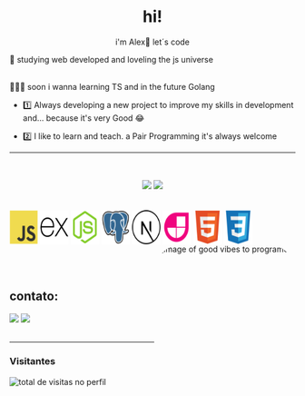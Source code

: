 <h1 align="center"> hi! </h1><p align="center"> i'm Alex🙌 let´s code </p>
<div>  
🤍 studying web developed and loveling the js universe<br><br>

👨🏾‍💻  soon i wanna learning TS and in the future Golang

- 1️⃣ Always developing a new project to improve my skills in development and... because it's very Good 😂
  
- 2️⃣ I like to learn and teach. a Pair Programming it's always welcome 
<hr><br><br>
</div>

<div align="center">
  <img height="180em" src="https://github-readme-stats.vercel.app/api?username=devAlexSilva&show_icons=true&include_all_commits=true&count_private=true&theme=github_dark"/>
  
  <img height="180em" src="https://github-readme-stats.vercel.app/api/top-langs/?username=devAlexSilva&layout=compact&langs_count=7&theme=github_dark"/>
</div><br><br>

<div style="display: inline_block">
  <img align="center" alt="icon of Js" height="60" width="50" src="https://raw.githubusercontent.com/devicons/devicon/master/icons/javascript/javascript-original.svg" />
  <img align="center" alt="icon of Express" height="60" width="50" src="https://raw.githubusercontent.com/devicons/devicon/master/icons/express/express-original.svg" />
  <img align="center" alt="icon of NodeJs" height="60" width="50" src="https://raw.githubusercontent.com/devicons/devicon/master/icons/nodejs/nodejs-original.svg" />
  <img align="center" alt="icon of postgresql" height="60" width="50" src="https://raw.githubusercontent.com/devicons/devicon/master/icons/postgresql/postgresql-original.svg" />
  <img align="center" alt="icon of Nextjs" height="60" width="50" src="https://raw.githubusercontent.com/devicons/devicon/master/icons/nextjs/nextjs-line.svg" />
  <img align="center" alt="icon of jamstack" height="60" width="50" src="https://raw.githubusercontent.com/devicons/devicon/master/icons/jamstack/jamstack-original.svg" />
  <img align="center" alt="icon of HTML" height="60" width="50" src="https://raw.githubusercontent.com/devicons/devicon/master/icons/html5/html5-original.svg" />
  <img align="center" alt="icon of CSS" height="60" width="50" src="https://raw.githubusercontent.com/devicons/devicon/master/icons/css3/css3-original.svg" />
  <img align="right" alt="image of good vibes to programers" height="180" style="border-radius:50px;" 
       src="https://user-images.githubusercontent.com/81701720/159366372-fcd668bd-f9ac-44be-8f3d-1473fad95ed5.jpg?width=676&height=676" />
</div>  
  
  ## <h2><br><br>contato:</h2>
  
<div> 
  <a href="https://instagram.com/devalexyz" target="_blank"><img src="https://img.shields.io/badge/-Instagram-%23E4405F?style=for-the-badge&logo=instagram&logoColor=green" target="_blank"></a>
 	<a href = "mailto:9apsilva@gmail.com"><img src="https://img.shields.io/badge/-Gmail-%23333?style=for-the-badge&logo=gmail&logoColor=blue" target="_blank"></a>
</div><br>  

  <hr>
  
   <h3> Visitantes </h3>  

 <div>
  <img align="center" alt="total de visitas no perfil" height="30" width="150" src="https://komarev.com/ghpvc/?username=devAlexSilva&color=green" alt="devAlexSilva" /> <br>
 </div>
